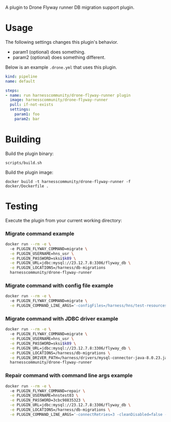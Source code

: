 A plugin to Drone Flyway runner DB migration support plugin.

# Usage

The following settings changes this plugin's behavior.

* param1 (optional) does something.
* param2 (optional) does something different.

Below is an example `.drone.yml` that uses this plugin.

```yaml
kind: pipeline
name: default

steps:
- name: run harnesscommunity/drone-flyway-runner plugin
  image: harnesscommunity/drone-flyway-runner
  pull: if-not-exists
  settings:
    param1: foo
    param2: bar
```

# Building

Build the plugin binary:

```text
scripts/build.sh
```

Build the plugin image:

```text
docker build -t harnesscommunity/drone-flyway-runner -f docker/Dockerfile .
```

# Testing

Execute the plugin from your current working directory:

### Migrate command example

```bash
docker run --rm -e \  
  -e PLUGIN_FLYWAY_COMMAND=migrate \
  -e PLUGIN_USERNAME=hns_usr \
  -e PLUGIN_PASSWORD=sksi$k89 \
  -e PLUGIN_URL=jdbc:mysql://23.12.7.8:3306/flyway_db \
  -e PLUGIN_LOCATIONS=/harness/db-migrations  
  harnesscommunity/drone-flyway-runner
```
### Migrate command with config file example

```bash
docker run --rm -e \  
  -e PLUGIN_FLYWAY_COMMAND=migrate \
  -e PLUGIN_COMMAND_LINE_ARGS='-configFiles=/harness/hns/test-resources/flyway/config1/flyway.conf'

```

### Migrate command with JDBC driver example

```bash
docker run --rm -e \  
  -e PLUGIN_FLYWAY_COMMAND=migrate \
  -e PLUGIN_USERNAME=hns_usr \
  -e PLUGIN_PASSWORD=sksi$k89 \
  -e PLUGIN_URL=jdbc:mysql://23.12.7.8:3306/flyway_db \
  -e PLUGIN_LOCATIONS=/harness/db-migrations \
  -e PLUGIN_DRIVER_PATH=/harness/drivers/mysql-connector-java-8.0.23.jar \  
  harnesscommunity/drone-flyway-runner
```

### Repair command with command line args example

```bash
docker run --rm -e \  
  -e PLUGIN_FLYWAY_COMMAND=repair \
  -e PLUGIN_USERNAME=hnstest03 \
  -e PLUGIN_PASSWORD=3cbc98835323 \
  -e PLUGIN_URL=jdbc:mysql://23.12.7.8:3306/flyway_db \
  -e PLUGIN_LOCATIONS=/harness/db-migrations \
  -e PLUGIN_COMMAND_LINE_ARGS='-connectRetries=3 -cleanDisabled=false -validateOnMigrate=true -baselineOnMigrate=true'
```
